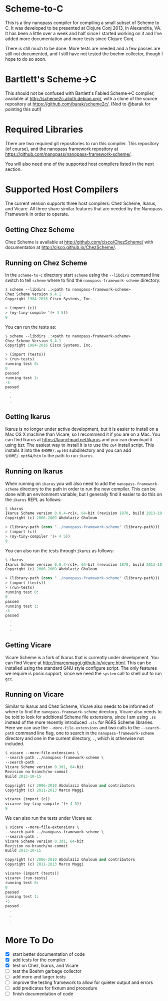 Scheme-to-C
============

This is a tiny nanopass compiler for compiling a small subset of Scheme to C.
It was developed to be presented at Clojure Conj 2013, in Alexandria, VA.
It has been a little over a week and half since I started working on it and
I've added more documentation and more tests since Clojure Conj.

There is still much to be done.  More tests are needed and a few passes are
still not documented, and I still have not tested the boehm collector, though
I hope to do so soon.

Bartlett's Scheme-&gt;C
=====================
This should not be confused with Bartlett's Fabled Scheme-&gt;C compiler,
available at http://scheme2c.alioth.debian.org/, with a clone of the source
repository at https://github.com/barak/scheme2c/.  (Nod to @barak for pointing
this out!)

Required Libraries
===================
There are two required git repositories to run this compiler.  This repository
(of course), and the nanopass framework repository at
https://github.com/nanopass/nanopass-framework-scheme/.

You will also need one of the supported host compilers listed in the next
section.

Supported Host Compilers
=========================

The current version supports three host compilers: Chez Scheme, Ikarus, and
Vicare.  All three share similar features that are needed by the Nanopass
Framework in order to operate.

Getting Chez Scheme
--------------------
Chez Scheme is available at http://github.com/cisco/ChezScheme/ with
documentaton at http://cisco.github.io/ChezScheme/.

Running on Chez Scheme
-----------------------
In the `scheme-to-c` directory start `scheme` using the `--libdirs` command
line switch to tell `scheme` where to find the `nanopass-framework-scheme`
directory:

```scheme
$ scheme --libdirs .:<path to nanopass-framework-scheme>
Chez Scheme Version 9.4.1
Copyright 1984-2016 Cisco Systems, Inc.

> (import (c))
> (my-tiny-compile '(+ 4 5))
9
```

You can run the tests as:

```scheme
$ scheme --libdirs .:<path to nanopass-framework-scheme>
Chez Scheme Version 9.4.1
Copyright 1984-2016 Cisco Systems, Inc.

> (import (tests))
> (run-tests)
running test 0:
0
passed
running test 1:
-5
passed
  .
  .
  .
```

Getting Ikarus
---------------
Ikarus is no longer under active development, but it is easier to install on a
Mac OS X machine than Vicare, so I recommend it if you are on a Mac.  You can
find Ikarus at https://launchpad.net/ikarus and you can download it using bzr.
The easiest way to install it is to use the `c64` install script.  This installs
it into the `$HOME/.opt64` subdirectory and you can add `$HOME/.opt64/bin` to
the path to run `ikarus`.

Running on Ikarus
------------------
When running on `ikarus` you will also need to add the
`nanopass-framework-scheme` directory to the path in order to run the new
compiler.  This can be done with an environment variable, but I generally find
it easier to do this on the `ikarus` REPL as follows:

```scheme
$ ikarus
Ikarus Scheme version 0.0.4-rc1+, 64-bit (revision 1870, build 2013-10-16)
Copyright (c) 2006-2009 Abdulaziz Ghuloum

> (library-path (cons "../nanopass-framework-scheme" (library-path)))
> (import (c))
> (my-tiny-compiler '(+ 4 5))
9
```

You can also run the tests through `ikarus` as follows:

```scheme
$ ikarus
Ikarus Scheme version 0.0.4-rc1+, 64-bit (revision 1870, build 2013-10-16)
Copyright (c) 2006-2009 Abdulaziz Ghuloum

> (library-path (cons "../nanopass-framework-scheme" (library-path)))
> (import (tests))
> (run-tests)
running test 0:
0
passed
running test 1:
-5
passed
  .
  .
  .
```

Getting Vicare
---------------
Vicare Scheme is a fork of Ikarus that is currently under development.
You can find Vicare at http://marcomaggi.github.io/vicare.html.  This can
be installed using the standard GNU style configure script.  The only
features we require is posix support, since we need the `system` call to
shell out to run `gcc`.

Running on Vicare
------------------
Similar to Ikarus and Chez Scheme, Vicare also needs to be informed of where
to find the `nanopass-framework-scheme` directory.  Vicare also needs to be
told to look for additional Scheme file extensions, since I am using `.ss`
instead of the more recently introduced `.sls` for R6RS Scheme libraries.  Here
we can use the `--more-file-extensions` and two calls to the `--search-path`
command line flag, one to search in the `nanopass-framework-scheme` directory
and one in the current directory, `.`, which is otherwise not included.

```scheme
$ vicare --more-file-extensions \
--search-path ../nanopass-framework-scheme \
--search-path .
Vicare Scheme version 0.3d1, 64-bit
Revision no-branch/no-commit
Build 2013-10-15

Copyright (c) 2006-2010 Abdulaziz Ghuloum and contributors
Copyright (c) 2011-2013 Marco Maggi

vicare> (import (c))
vicare> (my-tiny-compile '(+ 4 5))
9
```

We can also run the tests under Vicare as:

```scheme
$ vicare --more-file-extensions \
--search-path ../nanopass-framework-scheme \
--search-path .
Vicare Scheme version 0.3d1, 64-bit
Revision no-branch/no-commit
Build 2013-10-15

Copyright (c) 2006-2010 Abdulaziz Ghuloum and contributors
Copyright (c) 2011-2013 Marco Maggi

vicare> (import (tests))
vicare> (run-tests)
running test 0:
0
passed
running test 1:
-5
passed
  .
  .
  .
```

More To Do
===========

- [x] start better documentation of code
- [x] add tests for the compiler
- [x] test on Chez, Ikarus, and Vicare
- [ ] test the Boehm garbage collector
- [ ] add more and larger tests
- [ ] improve the testing framework to allow for quieter output and errors
- [ ] add predicates for fixnum and procedure
- [ ] finish documentation of code
